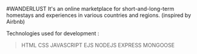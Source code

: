 #WANDERLUST
It's an online marketplace for short-and-long-term homestays and experiences in various countries and regions. (inspired by Airbnb)

Technologies used for development :
>HTML
>CSS
>JAVASCRIPT
>EJS
>NODEJS
>EXPRESS
>MONGOOSE
